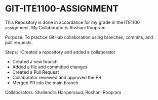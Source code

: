 # GIT-ITE1100-ASSIGNMENT
This Repository is done in accordance for my grade in the ITE1100 assignment. My Collaborator is Roshani Roopram.


Purpose: To practice GitHub collaboration using branches, commits, and pull requests.

Steps:
-Created a repository and added a collaborator  
- Created a new branch  
- Added a file and committed changes  
- Created a Pull Request  
- Collaborator reviewed and approved the PR  
- Merged PR into the main branch

Collaborators: 
Shailendra Haripersaud,
Roshani Roopram

